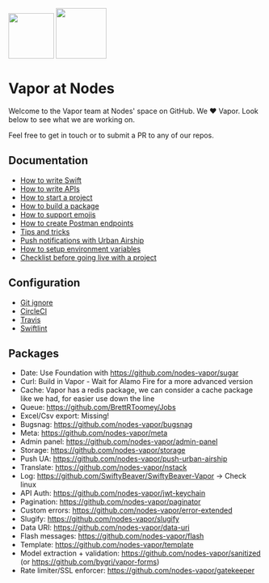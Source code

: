 <img src="https://raw.githubusercontent.com/nodes-vapor/readme/master/Assets/nodeslogo.png" width="90"/> <img src="https://raw.githubusercontent.com/nodes-vapor/readme/master/Assets/vaporlogo.png" width="100"/>

# Vapor at Nodes

Welcome to the Vapor team at Nodes' space on GitHub. We ❤️ Vapor. Look below to see what we are working on.

Feel free to get in touch or to submit a PR to any of our repos.

## Documentation

- [How to write Swift](https://github.com/nodes-vapor/readme/blob/master/Documentation/guide-how-to-write-swift.md)
- [How to write APIs](https://github.com/nodes-vapor/readme/blob/master/Documentation/how-to-write-apis.md)
- [How to start a project](https://github.com/nodes-vapor/readme/blob/master/Documentation/how-to-start-a-project.md)
- [How to build a package](https://github.com/nodes-vapor/readme/blob/master/Documentation/how-to-build-a-package.md)
- [How to support emojis](https://github.com/nodes-vapor/readme/blob/master/Documentation/how-to-support-emojis.md)
- [How to create Postman endpoints](https://github.com/nodes-vapor/readme/blob/master/Documentation/how-to-create-postman-endpoints.md)
- [Tips and tricks](https://github.com/nodes-vapor/readme/blob/master/Documentation/tips-and-tricks.md)
- [Push notifications with Urban Airship](https://github.com/nodes-vapor/readme/blob/master/Documentation/how-to-urban-airship-push.md)
- [How to setup environment variables](https://github.com/nodes-vapor/readme/blob/master/Documentation/how-to-setup-environment-variables.md)
- [Checklist before going live with a project](https://github.com/nodes-vapor/readme/blob/master/Documentation/checklist-before-going-live.md)

## Configuration

- [Git ignore](https://github.com/nodes-vapor/readme/blob/master/Configuration/.gitignore)
- [CircleCI](https://github.com/nodes-projects/ci-test-vapor/blob/master/circle.yml)
- [Travis](https://github.com/nodes-vapor/readme/blob/master/Configuration/.travis.yml)
- [Swiftlint](https://github.com/nodes-vapor/readme/blob/master/Configuration/.swiftlint.yml)

## Packages

- Date: Use Foundation with https://github.com/nodes-vapor/sugar
- Curl: Build in Vapor - Wait for Alamo Fire for a more advanced version
- Cache: Vapor has a redis package, we can consider a cache package like we had, for easier use down the line
- Queue: https://github.com/BrettRToomey/Jobs
- Excel/Csv export: Missing!
- Bugsnag: https://github.com/nodes-vapor/bugsnag
- Meta: https://github.com/nodes-vapor/meta
- Admin panel: https://github.com/nodes-vapor/admin-panel
- Storage: https://github.com/nodes-vapor/storage
- Push UA: https://github.com/nodes-vapor/push-urban-airship
- Translate: https://github.com/nodes-vapor/nstack
- Log: https://github.com/SwiftyBeaver/SwiftyBeaver-Vapor -> Check linux
- API Auth: https://github.com/nodes-vapor/jwt-keychain
- Pagination: https://github.com/nodes-vapor/paginator
- Custom errors: https://github.com/nodes-vapor/error-extended
- Slugify: https://github.com/nodes-vapor/slugify
- Data URI: https://github.com/nodes-vapor/data-uri
- Flash messages: https://github.com/nodes-vapor/flash
- Template: https://github.com/nodes-vapor/template
- Model extraction + validation: https://github.com/nodes-vapor/sanitized (or https://github.com/bygri/vapor-forms)
- Rate limiter/SSL enforcer: https://github.com/nodes-vapor/gatekeeper
